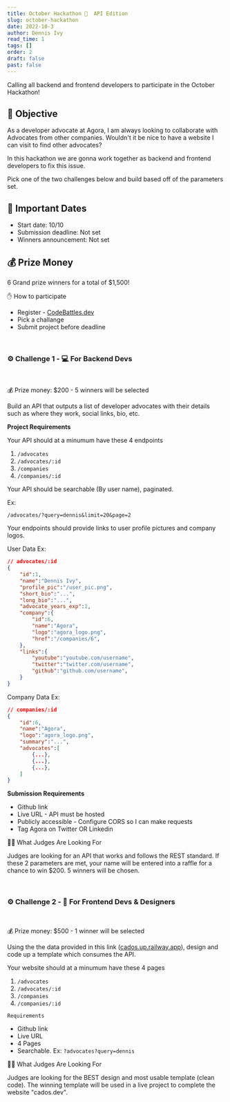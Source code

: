 ```yaml
---
title: October Hackathon 🎃  API Edition
slug: october-hackathon
date: 2022-10-3
author: Dennis Ivy
read_time: 1
tags: []
order: 2
draft: false
past: false
---
```


Calling all backend and frontend developers to participate in the October Hackathon!

## 🎯 Objective

As a developer advocate at Agora, I am always looking to collaborate with Advocates from other companies. Wouldn't it be nice to have a website I can visit to find other advocates? 

In this hackathon we are gonna work together as backend and frontend developers to fix this issue.

Pick one of the two challenges below and build based off of the parameters set.

## 📆 Important Dates
- Start date: 10/10
- Submission deadline: Not set
- Winners announcement: Not set


## 💰 Prize Money

6 Grand prize winners for a total of $1,500!

✋ How to participate

- Register - <a href="https://codebattles.dev/" target="_blanl">CodeBattles.dev</a>
- Pick a challange
- Submit project before deadline


<br>

### ⚙️ Challenge 1 - 💻 For Backend Devs

<br>

💰  Prize money: $200 - 5 winners will be selected

Build an API that outputs a list of developer advocates with their details such as where they work, social links, bio, etc.

**Project Requirements**

Your API should at a minumum have these 4 endpoints

1. `/advocates`
2. `/advocates/:id`
3. `/companies`
4. `/companies/:id`

Your API should be searchable (By user name), paginated.

Ex: 

`/advocates/?query=dennis&limit=20&page=2`

Your endpoints should provide links to user profile pictures and company logos.

User Data Ex:

```json
// advocates/:id
{
    "id":1,
    "name":"Dennis Ivy",
    "profile_pic":"/user_pic.png",
    "short_bio":"...",
    "long_bio":"...",
    "advocate_years_exp":1,
    "company":{
        "id":6,
        "name":"Agora",
        "logo":"agora_logo.png",
        "href":"/companies/6",
    },
    "links":{
        "youtube":"youtube.com/username",
        "twitter":"twitter.com/username",
        "github":"github.com/username",
    }
}
```

Company Data Ex:

```json
// companies/:id
{
    "id":6,
    "name":"Agora",
    "logo":"agora_logo.png",
    "summary":"...",
    "advocates":[
        {...},
        {...},
        {...},
    ]
}
```

**Submission Requirements**

- Github link
- Live URL - API must be hosted
- Publicly accessible - Configure CORS so I can make requests
- Tag Agora on Twitter OR Linkedin

🧑‍⚖️ What Judges Are Looking For

Judges are looking for an API that works and follows the REST standard. If these 2 parameters are met, your name will be entered into a raffle for a chance to win $200. 5 winners will be chosen.

<br>

### ⚙️ Challenge 2 - 🎨 For Frontend Devs & Designers

<br>

💰  Prize money: $500 - 1 winner will be selected

Using the the data provided in this link (<a href="https://cados.up.railway.app/" target="_blank">cados.up.railway.app</a>), design and code up a template which consumes the API.

Your website should at a minumum have these 4 pages

1. `/advocates`
2. `/advocates/:id`
3. `/companies`
4. `/companies/:id`

`Requirements`

- Github link
- Live URL
- 4 Pages
- Searchable. Ex: `?advocates?query=dennis`

🧑‍⚖️ What Judges Are Looking For

Judges are looking for the BEST design and most usable template (clean code). The winning template will be used in a live project to complete the website "cados.dev".